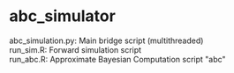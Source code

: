 # abc_simulator<br/>
abc_simulation.py: Main bridge script (multithreaded)<br/>
run_sim.R:         Forward simulation script<br/>
run_abc.R:         Approximate Bayesian Computation script "abc"<br/>
